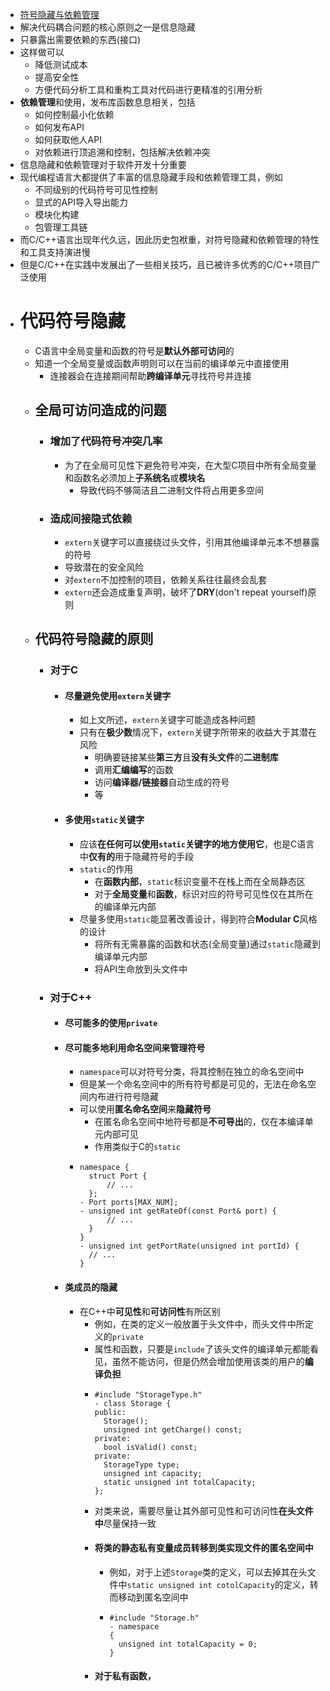 - [符号隐藏与依赖管理](https://www.jianshu.com/p/fb4a62e80217)
- 解决代码耦合问题的核心原则之一是信息隐藏
- 只暴露出需要依赖的东西(接口)
- 这样做可以
	- 降低测试成本
	- 提高安全性
	- 方便代码分析工具和重构工具对代码进行更精准的引用分析
- **依赖管理**和使用，发布库函数息息相关，包括
	- 如何控制最小化依赖
	- 如何发布API
	- 如何获取他人API
	- 对依赖进行顶追溯和控制，包括解决依赖冲突
- 信息隐藏和依赖管理对于软件开发十分重要
- 现代编程语言大都提供了丰富的信息隐藏手段和依赖管理工具，例如
	- 不同级别的代码符号可见性控制
	- 显式的API导入导出能力
	- 模块化构建
	- 包管理工具链
- 而C/C++语言出现年代久远，因此历史包袱重，对符号隐藏和依赖管理的特性和工具支持演进慢
- 但是C/C++在实践中发展出了一些相关技巧，且已被许多优秀的C/C++项目广泛使用
- # 代码符号隐藏
	- C语言中全局变量和函数的符号是**默认外部可访问**的
	- 知道一个全局变量或函数声明则可以在当前的编译单元中直接使用
		- 连接器会在连接期间帮助**跨编译单元**寻找符号并连接
	- ## 全局可访问造成的问题
		- ### 增加了代码符号冲突几率
			- 为了在全局可见性下避免符号冲突，在大型C项目中所有全局变量和函数名必须加上**子系统名**或**模块名**
				- 导致代码不够简洁且二进制文件将占用更多空间
		- ### 造成间接隐式依赖
			- ``extern``关键字可以直接绕过头文件，引用其他编译单元本不想暴露的符号
			- 导致潜在的安全风险
			- 对``extern``不加控制的项目，依赖关系往往最终会乱套
			- ``extern``还会造成重复声明，破坏了**DRY**(don't repeat yourself)原则
	- ## 代码符号隐藏的原则
		- ### 对于C
			- #### 尽量避免使用``extern``关键字
				- 如上文所述，``extern``关键字可能造成各种问题
				- 只有在**极少数**情况下，``extern``关键字所带来的收益大于其潜在风险
					- 明确要链接某些**第三方**且**没有头文件**的**二进制库**
					- 调用**汇编编写**的函数
					- 访问**编译器/链接器**自动生成的符号
					- 等
			- #### 多使用``static``关键字
				- 应该**在任何可以使用``static``关键字的地方使用它**，也是C语言中**仅有的**用于隐藏符号的手段
				- ``static``的作用
					- 在**函数内部**，``static``标识变量不在栈上而在全局静态区
					- 对于**全局变量**和**函数**，标识对应的符号可见性仅在其所在的编译单元内部
				- 尽量多使用``static``能显著改善设计，得到符合**Modular C**风格的设计
					- 将所有无需暴露的函数和状态(全局变量)通过``static``隐藏到编译单元内部
					- 将API生命放到头文件中
		- ### 对于C++
			- #### 尽可能多的使用``private``
			- #### 尽可能多地利用命名空间来管理符号
				- ``namespace``可以对符号分类，将其控制在独立的命名空间中
				- 但是某一个命名空间中的所有符号都是可见的，无法在命名空间内布进行符号隐藏
				- 可以使用**匿名命名空间**来**隐藏符号**
					- 在匿名命名空间中地符号都是**不可导出**的，仅在本编译单元内部可见
					- 作用类似于C的``static``
				- ```
				  namespace {
				    struct Port {
				        // ...
				    };
				  - Port ports[MAX_NUM];
				  - unsigned int getRateOf(const Port& port) {
				        // ...
				    }
				  }
				  - unsigned int getPortRate(unsigned int portId) {
				    // ...
				  }
				  ```
			- #### 类成员的隐藏
				- 在C++中**可见性**和**可访问性**有所区别
					- 例如，在类的定义一般放置于头文件中，而头文件中所定义的``private``
					- 属性和函数，只要是``include``了该头文件的编译单元都能看见，虽然不能访问，但是仍然会增加使用该类的用户的**编译负担**
					- ```
					  #include "StorageType.h"
					  - class Storage {
					  public:
					    Storage();
					    unsigned int getCharge() const;
					  private:
					    bool isValid() const;
					  private:
					    StorageType type;
					    unsigned int capacity; 
					    static unsigned int totalCapacity;
					  };
					  ```
					- 对类来说，需要尽量让其外部可见性和可访问性**在头文件中**尽量保持一致
					- #### 将类的静态私有变量成员转移到类实现文件的匿名空间中
						- 例如，对于上述``Storage``类的定义，可以去掉其在头文件中``static unsigned int cotolCapacity``的定义，转而移动到匿名空间中
						- ```
						  #include "Storage.h"
						  - namespace
						  {
						    unsigned int totalCapacity = 0;
						  }
						  ```
					- #### 对于私有函数，